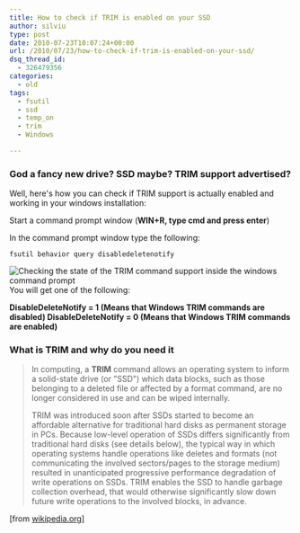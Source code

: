 ```yaml
---
title: How to check if TRIM is enabled on your SSD
author: silviu
type: post
date: 2010-07-23T10:07:24+00:00
url: /2010/07/23/how-to-check-if-trim-is-enabled-on-your-ssd/
dsq_thread_id:
  - 326479356
categories:
  - old
tags:
  - fsutil
  - ssd
  - temp_on
  - trim
  - Windows

---
```

### God a fancy new drive? SSD maybe? TRIM support advertised?

Well, here's how you can check if TRIM support is actually enabled and working in your windows installation:

Start a command prompt window (**WIN+R, type cmd and press enter**)

In the command prompt window type the following:

```shell
fsutil behavior query disabledeletenotify
```

![Checking the state of the TRIM command support  inside the windows command prompt](/blog/images/2010/trim_command_check_command_prompt.jpg) You will get one of the following:

**DisableDeleteNotify = 1 (Means that Windows TRIM commands are disabled)
DisableDeleteNotify = 0 (Means that Windows TRIM commands are enabled)**

### What is TRIM and why do you need it

> In computing, a **TRIM** command allows an operating system to inform a solid-state drive (or "SSD") which data blocks, such as those belonging to a deleted file or affected by a format command, are no longer considered in use and can be wiped internally.
> 
> TRIM was introduced soon after SSDs started to become an affordable alternative for traditional hard disks as permanent storage in PCs. Because low-level operation of SSDs differs significantly from traditional hard disks (see details below), the typical way in which operating systems handle operations like deletes and formats (not communicating the involved sectors/pages to the storage medium) resulted in unanticipated progressive performance degradation of write operations on SSDs. TRIM enables the SSD to handle garbage collection overhead, that would otherwise significantly slow down future write operations to the involved blocks, in advance.

[from <a href="http://en.wikipedia.org/wiki/TRIM" target="_blank" rel="noopener">wikipedia.org</a>]

 [1]: http://blog.silviuvulcan.ro/wp-content/uploads/sites/2/2010/07/trim_command_check_command_prompt.jpg